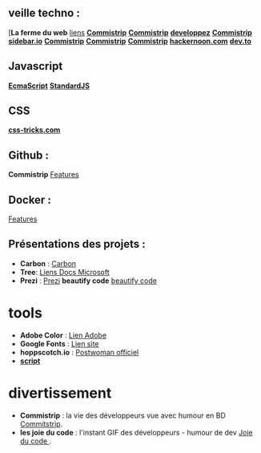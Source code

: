 ## veille techno : 
[**La ferme du web** [liens](https://www.lafermeduweb.net/)
[**Commistrip**](https://tympanus.net/codrops/)
[**Commistrip**](https://news.ycombinator.com/newest)
[**developpez**](https://www.developpez.com/)
[**Commistrip**](https://www.easypartner.fr/blog/veille-technologique-methode-outils/)
[**sidebar.io**](https://sidebar.io/)
[**Commistrip**](https://www.olivierpons.fr/)
[**Commistrip**](https://roadmap.sh/)
[**Commistrip**](https://www.codecademy.com/catalog)
[**hackernoon.com**](https://hackernoon.com/tagged/coding)
[**dev.to**](https://dev.to/)
## Javascript 
[**EcmaScript**](https://tc39.es/ecma262/)
[**StandardJS**](https://standardjs.com/rules.html)

## CSS
[**css-tricks.com**](https://css-tricks.com/)

## Github : 
**Commistrip** [Features](https://github.com/features)

## Docker : 
[Features](https://www.docker.com/blog/)

## Présentations des projets :
- **Carbon** : [Carbon](https://carbon.now.sh/)
- **Tree**: [Liens Docs Microsoft](https://docs.microsoft.com/fr-fr/windows-server/administration/windows-commands/tree)
- **Prezi** : [Prezi](https://prezi.com/) 
**beautify code**  [beautify code](https://ray.so/)

# tools
- **Adobe Color** : [Lien Adobe](https://color.adobe.com/fr/create)
- **Google Fonts** : [Lien site](https://fonts.google.com/)
- **hoppscotch.io** : [Postwoman officiel](https://hoppscotch.io/fr)
- [**script**](https://www.olivierpons.fr/)
# divertissement 
- **Commistrip** : la vie des développeurs vue avec humour en BD 
    [Commitstrip](http://www.commitstrip.com/fr/).
- **les joie du code** : l'instant GIF des développeurs - humour de dev 
    [Joie du code ](https://lesjoiesducode.fr/).



